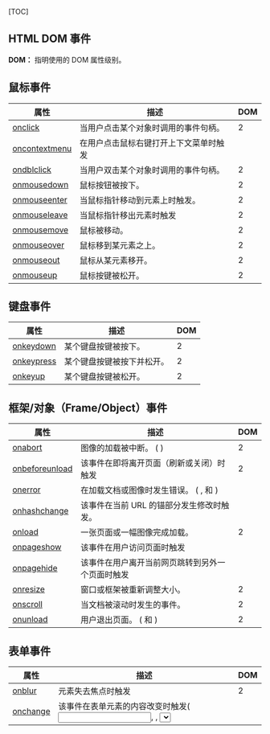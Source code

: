 [TOC]

## HTML DOM 事件

**DOM：** 指明使用的 DOM 属性级别。

## 鼠标事件

| 属性                                       | 描述                  | DOM  |
| ---------------------------------------- | ------------------- | ---- |
| [onclick](http://www.runoob.com/jsref/event-onclick.html) | 当用户点击某个对象时调用的事件句柄。  | 2    |
| [oncontextmenu](http://www.runoob.com/jsref/event-oncontextmenu.html) | 在用户点击鼠标右键打开上下文菜单时触发 |      |
| [ondblclick](http://www.runoob.com/jsref/event-ondblclick.html) | 当用户双击某个对象时调用的事件句柄。  | 2    |
| [onmousedown](http://www.runoob.com/jsref/event-onmousedown.html) | 鼠标按钮被按下。            | 2    |
| [onmouseenter](http://www.runoob.com/jsref/event-onmouseenter.html) | 当鼠标指针移动到元素上时触发。     | 2    |
| [onmouseleave](http://www.runoob.com/jsref/event-onmouseleave.html) | 当鼠标指针移出元素时触发        | 2    |
| [onmousemove](http://www.runoob.com/jsref/event-onmousemove.html) | 鼠标被移动。              | 2    |
| [onmouseover](http://www.runoob.com/jsref/event-onmouseover.html) | 鼠标移到某元素之上。          | 2    |
| [onmouseout](http://www.runoob.com/jsref/event-onmouseout.html) | 鼠标从某元素移开。           | 2    |
| [onmouseup](http://www.runoob.com/jsref/event-onmouseup.html) | 鼠标按键被松开。            | 2    |

## 键盘事件

| 属性                                       | 描述            | DOM  |
| ---------------------------------------- | ------------- | ---- |
| [onkeydown](http://www.runoob.com/jsref/event-onkeydown.html) | 某个键盘按键被按下。    | 2    |
| [onkeypress](http://www.runoob.com/jsref/event-onkeypress.html) | 某个键盘按键被按下并松开。 | 2    |
| [onkeyup](http://www.runoob.com/jsref/event-onkeyup.html) | 某个键盘按键被松开。    | 2    |

## 框架/对象（Frame/Object）事件

| 属性                                       | 描述                                       | DOM  |
| ---------------------------------------- | ---------------------------------------- | ---- |
| [onabort](http://www.runoob.com/jsref/event-onabort.html) | 图像的加载被中断。 ( <object>)                    | 2    |
| [onbeforeunload](http://www.runoob.com/jsref/event-onbeforeunload.html) | 该事件在即将离开页面（刷新或关闭）时触发                     | 2    |
| [onerror](http://www.runoob.com/jsref/event-onerror.html) | 在加载文档或图像时发生错误。 ( <object>, <body>和 <frameset>) |      |
| [onhashchange](http://www.runoob.com/jsref/event-onhashchange.html) | 该事件在当前 URL 的锚部分发生修改时触发。                  |      |
| [onload](http://www.runoob.com/jsref/event-onload.html) | 一张页面或一幅图像完成加载。                           | 2    |
| [onpageshow](http://www.runoob.com/jsref/event-onpageshow.html) | 该事件在用户访问页面时触发                            |      |
| [onpagehide](http://www.runoob.com/jsref/event-onpagehide.html) | 该事件在用户离开当前网页跳转到另外一个页面时触发                 |      |
| [onresize](http://www.runoob.com/jsref/event-onresize.html) | 窗口或框架被重新调整大小。                            | 2    |
| [onscroll](http://www.runoob.com/jsref/event-onscroll.html) | 当文档被滚动时发生的事件。                            | 2    |
| [onunload](http://www.runoob.com/jsref/event-onunload.html) | 用户退出页面。 ( <body> 和 <frameset>)           | 2    |

## 表单事件

| 属性                                       | 描述                                       | DOM  |
| ---------------------------------------- | ---------------------------------------- | ---- |
| [onblur](http://www.runoob.com/jsref/event-onblur.html) | 元素失去焦点时触发                                | 2    |
| [onchange](http://www.runoob.com/jsref/event-onchange.html) | 该事件在表单元素的内容改变时触发( <input>, <keygen>, <select>, 和 <textarea>) | 2    |
| [onfocus](http://www.runoob.com/jsref/event-onfocus.html) | 元素获取焦点时触发                                | 2    |
| [onfocusin](http://www.runoob.com/jsref/event-onfocusin.html) | 元素即将获取焦点时触发                              | 2    |
| [onfocusout](http://www.runoob.com/jsref/event-onfocusout.html) | 元素即将失去焦点时触发                              | 2    |
| [oninput](http://www.runoob.com/jsref/event-oninput.html) | 元素获取用户输入时触发                              | 3    |
| [onreset](http://www.runoob.com/jsref/event-onreset.html) | 表单重置时触发                                  | 2    |
| [onsearch](http://www.runoob.com/jsref/event-onsearch.html) | 用户向搜索域输入文本时触发 ( <input="search">)        |      |
| [onselect](http://www.runoob.com/jsref/event-onselect.html) | 用户选取文本时触发 ( <input> 和 <textarea>)        | 2    |
| [onsubmit](http://www.runoob.com/jsref/event-onsubmit.html) | 表单提交时触发                                  | 2    |

## 剪贴板事件

| 属性                                       | 描述              | DOM  |
| ---------------------------------------- | --------------- | ---- |
| [oncopy](http://www.runoob.com/jsref/event-oncopy.html) | 该事件在用户拷贝元素内容时触发 |      |
| [oncut](http://www.runoob.com/jsref/event-oncut.html) | 该事件在用户剪切元素内容时触发 |      |
| [onpaste](http://www.runoob.com/jsref/event-onpaste.html) | 该事件在用户粘贴元素内容时触发 |      |

## 打印事件

| 属性                                       | 描述                         | DOM  |
| ---------------------------------------- | -------------------------- | ---- |
| [onafterprint](http://www.runoob.com/jsref/event-onafterprint.html) | 该事件在页面已经开始打印，或者打印窗口已经关闭时触发 |      |
| [onbeforeprint](http://www.runoob.com/jsref/event-onbeforeprint.html) | 该事件在页面即将开始打印时触发            |      |

## 拖动事件

| 事件                                       | 描述                 | DOM  |
| ---------------------------------------- | ------------------ | ---- |
| [ondrag](http://www.runoob.com/jsref/event-ondrag.html) | 该事件在元素正在拖动时触发      |      |
| [ondragend](http://www.runoob.com/jsref/event-ondragend.html) | 该事件在用户完成元素的拖动时触发   |      |
| [ondragenter](http://www.runoob.com/jsref/event-ondragenter.html) | 该事件在拖动的元素进入放置目标时触发 |      |
| [ondragleave](http://www.runoob.com/jsref/event-ondragleave.html) | 该事件在拖动元素离开放置目标时触发  |      |
| [ondragover](http://www.runoob.com/jsref/event-ondragover.html) | 该事件在拖动元素在放置目标上时触发  |      |
| [ondragstart](http://www.runoob.com/jsref/event-ondragstart.html) | 该事件在用户开始拖动元素时触发    |      |
| [ondrop](http://www.runoob.com/jsref/event-ondrop.html) | 该事件在拖动元素放置在目标区域时触发 |      |

## 多媒体（Media）事件

| 事件                                       | 描述                                       | DOM  |
| ---------------------------------------- | ---------------------------------------- | ---- |
| [onabort](http://www.runoob.com/jsref/event-onabort-media.html) | 事件在视频/音频（audio/video）终止加载时触发。            |      |
| [oncanplay](http://www.runoob.com/jsref/event-oncanplay.html) | 事件在用户可以开始播放视频/音频（audio/video）时触发。        |      |
| [oncanplaythrough](http://www.runoob.com/jsref/event-oncanplaythrough.html) | 事件在视频/音频（audio/video）可以正常播放且无需停顿和缓冲时触发。  |      |
| [ondurationchange](http://www.runoob.com/jsref/event-ondurationchange.html) | 事件在视频/音频（audio/video）的时长发生变化时触发。         |      |
| onemptied                                | 当期播放列表为空时触发                              |      |
| [onended](http://www.runoob.com/jsref/event-onended.html) | 事件在视频/音频（audio/video）播放结束时触发。            |      |
| [onerror](http://www.runoob.com/jsref/event-onerror-media.html) | 事件在视频/音频（audio/video）数据加载期间发生错误时触发。      |      |
| [onloadeddata](http://www.runoob.com/jsref/event-onloadeddata.html) | 事件在浏览器加载视频/音频（audio/video）当前帧时触发触发。      |      |
| [onloadedmetadata](http://www.runoob.com/jsref/event-onloadedmetadata.html) | 事件在指定视频/音频（audio/video）的元数据加载后触发。        |      |
| [onloadstart](http://www.runoob.com/jsref/event-onloadstart.html) | 事件在浏览器开始寻找指定视频/音频（audio/video）触发。        |      |
| [onpause](http://www.runoob.com/jsref/event-onpause.html) | 事件在视频/音频（audio/video）暂停时触发。              |      |
| [onplay](http://www.runoob.com/jsref/event-onplay.html) | 事件在视频/音频（audio/video）开始播放时触发。            |      |
| [onplaying](http://www.runoob.com/jsref/event-onplaying.html) | 事件在视频/音频（audio/video）暂停或者在缓冲后准备重新开始播放时触发。 |      |
| [onprogress](http://www.runoob.com/jsref/event-onprogress.html) | 事件在浏览器下载指定的视频/音频（audio/video）时触发。        |      |
| [onratechange](http://www.runoob.com/jsref/event-onratechange.html) | 事件在视频/音频（audio/video）的播放速度发送改变时触发。       |      |
| [onseeked](http://www.runoob.com/jsref/event-onseeked.html) | 事件在用户重新定位视频/音频（audio/video）的播放位置后触发。     |      |
| [onseeking](http://www.runoob.com/jsref/event-onseeking.html) | 事件在用户开始重新定位视频/音频（audio/video）时触发。        |      |
| [onstalled](http://www.runoob.com/jsref/event-onstalled.html) | 事件在浏览器获取媒体数据，但媒体数据不可用时触发。                |      |
| [onsuspend](http://www.runoob.com/jsref/event-onsuspend.html) | 事件在浏览器读取媒体数据中止时触发。                       |      |
| [ontimeupdate](http://www.runoob.com/jsref/event-ontimeupdate.html) | 事件在当前的播放位置发送改变时触发。                       |      |
| [onvolumechange](http://www.runoob.com/jsref/event-onvolumechange.html) | 事件在音量发生改变时触发。                            |      |
| [onwaiting](http://www.runoob.com/jsref/event-onwaiting.html) | 事件在视频由于要播放下一帧而需要缓冲时触发。                   |      |

## 动画事件

| 事件                                       | 描述                 | DOM  |
| ---------------------------------------- | ------------------ | ---- |
| [animationend](http://www.runoob.com/jsref/event-animationend.html) | 该事件在 CSS 动画结束播放时触发 |      |
| [animationiteration](http://www.runoob.com/jsref/event-animationiteration.html) | 该事件在 CSS 动画重复播放时触发 |      |
| [animationstart](http://www.runoob.com/jsref/event-animationstart.html) | 该事件在 CSS 动画开始播放时触发 |      |

## 过渡事件

| 事件                                       | 描述                | DOM  |
| ---------------------------------------- | ----------------- | ---- |
| [transitionend](http://www.runoob.com/jsref/event-transitionend.html) | 该事件在 CSS 完成过渡后触发。 |      |

## 其他事件

| 事件                                       | 描述                                       | DOM  |
| ---------------------------------------- | ---------------------------------------- | ---- |
| onmessage                                | 该事件通过或者从对象(WebSocket, Web Worker, Event Source 或者子 frame 或父窗口)接收到消息时触发 |      |
| onmousewheel                             | 已废弃。 使用 [onwheel](http://www.runoob.com/jsref/event-onwheel.html) 事件替代 |      |
| [ononline](http://www.runoob.com/jsref/event-ononline.html) | 该事件在浏览器开始在线工作时触发。                        |      |
| [onoffline](http://www.runoob.com/jsref/event-onoffline.html) | 该事件在浏览器开始离线工作时触发。                        |      |
| onpopstate                               | 该事件在窗口的浏览历史（history 对象）发生改变时触发。          |      |
| [onshow](http://www.runoob.com/jsref/event-onshow.html) | 该事件当 <menu> 元素在上下文菜单显示时触发                |      |
| onstorage                                | 该事件在 Web Storage(HTML 5 Web 存储)更新时触发     |      |
| [ontoggle](http://www.runoob.com/jsref/event-ontoggle.html) | 该事件在用户打开或关闭 <details> 元素时触发              |      |
| [onwheel](http://www.runoob.com/jsref/event-onwheel.html) | 该事件在鼠标滚轮在元素上下滚动时触发                       |      |

## 事件对象

### 常量

| 静态变量            | 描述                   | DOM  |
| --------------- | -------------------- | ---- |
| CAPTURING-PHASE | 当前事件阶段为捕获阶段(1)       | 1    |
| AT-TARGET       | 当前事件是目标阶段,在评估目标事件(1) | 2    |
| BUBBLING-PHASE  | 当前的事件为冒泡阶段 (3)       | 3    |

### 属性

| 属性                                       | 描述                      | DOM  |
| ---------------------------------------- | ----------------------- | ---- |
| [bubbles](http://www.runoob.com/jsref/event-bubbles.html) | 返回布尔值，指示事件是否是起泡事件类型。    | 2    |
| [cancelable](http://www.runoob.com/jsref/event-cancelable.html) | 返回布尔值，指示事件是否可拥可取消的默认动作。 | 2    |
| [currentTarget](http://www.runoob.com/jsref/event-currenttarget.html) | 返回其事件监听器触发该事件的元素。       | 2    |
| eventPhase                               | 返回事件传播的当前阶段。            | 2    |
| [target](http://www.runoob.com/jsref/event-target.html) | 返回触发此事件的元素（事件的目标节点）。    | 2    |
| [timeStamp](http://www.runoob.com/jsref/event-timestamp.html) | 返回事件生成的日期和时间。           | 2    |
| [type](http://www.runoob.com/jsref/event-type.html) | 返回当前 Event 对象表示的事件的名称。  | 2    |

### 方法

| 方法                | 描述                   | DOM  |
| ----------------- | -------------------- | ---- |
| initEvent()       | 初始化新创建的 Event 对象的属性。 | 2    |
| preventDefault()  | 通知浏览器不要执行与事件关联的默认动作。 | 2    |
| stopPropagation() | 不再派发事件。              | 2    |

## 目标事件对象

### 方法

| 方法                    | 描述                                     | DOM  |
| --------------------- | -------------------------------------- | ---- |
| addEventListener()    | 允许在目标事件中注册监听事件(IE8 = attachEvent())    | 2    |
| dispatchEvent()       | 允许发送事件到监听器上 (IE8 = fireEvent())        | 2    |
| removeEventListener() | 运行一次注册在事件目标上的监听事件(IE8 = detachEvent()) | 2    |

## 事件监听对象

### 方法

| 方法            | 描述             | DOM  |
| ------------- | -------------- | ---- |
| handleEvent() | 把任意对象注册为事件处理程序 | 2    |

## 文档事件对象

### 方法

| 方法            | 描述   | DOM  |
| ------------- | ---- | ---- |
| createEvent() |      | 2    |

## 鼠标/键盘事件对象

### 属性

| 属性                                       | 描述                                       | DOM  |
| ---------------------------------------- | ---------------------------------------- | ---- |
| [altKey](http://www.runoob.com/jsref/event-altkey.html) | 返回当事件被触发时，"ALT" 是否被按下。                   | 2    |
| [button](http://www.runoob.com/jsref/event-button.html) | 返回当事件被触发时，哪个鼠标按钮被点击。                     | 2    |
| [clientX](http://www.runoob.com/jsref/event-clientx.html) | 返回当事件被触发时，鼠标指针的水平坐标。                     | 2    |
| [clientY](http://www.runoob.com/jsref/event-clienty.html) | 返回当事件被触发时，鼠标指针的垂直坐标。                     | 2    |
| [ctrlKey](http://www.runoob.com/jsref/event-ctrlkey.html) | 返回当事件被触发时，"CTRL" 键是否被按下。                 | 2    |
| [Location](http://www.runoob.com/jsref/event-key-location.html) | 返回按键在设备上的位置                              | 3    |
| [charCode](http://www.runoob.com/jsref/event-key-charcode.html) | 返回onkeypress事件触发键值的字母代码。                 | 2    |
| [key](http://www.runoob.com/jsref/event-key-key.html) | 在按下按键时返回按键的标识符。                          | 3    |
| [keyCode](http://www.runoob.com/jsref/event-key-keycode.html) | 返回onkeypress事件触发的键的值的字符代码，或者 onkeydown 或 onkeyup 事件的键的代码。 | 2    |
| [which](http://www.runoob.com/jsref/event-key-which.html) | 返回onkeypress事件触发的键的值的字符代码，或者 onkeydown 或 onkeyup 事件的键的代码。 | 2    |
| [metaKey](http://www.runoob.com/jsref/event-metakey.html) | 返回当事件被触发时，"meta" 键是否被按下。                 | 2    |
| [relatedTarget](http://www.runoob.com/jsref/event-relatedtarget.html) | 返回与事件的目标节点相关的节点。                         | 2    |
| [screenX](http://www.runoob.com/jsref/event-screenx.html) | 返回当某个事件被触发时，鼠标指针的水平坐标。                   | 2    |
| [screenY](http://www.runoob.com/jsref/event-screeny.html) | 返回当某个事件被触发时，鼠标指针的垂直坐标。                   | 2    |
| [shiftKey](http://www.runoob.com/jsref/event-shiftkey.html) | 返回当事件被触发时，"SHIFT" 键是否被按下。                | 2    |

### 方法

| 方法                  | 描述          | W3C  |
| ------------------- | ----------- | ---- |
| initMouseEvent()    | 初始化鼠标事件对象的值 | 2    |
| initKeyboardEvent() | 初始化键盘事件对象的值 | 3    |